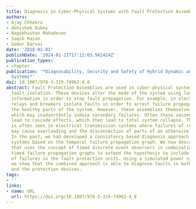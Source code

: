 ```yaml
---
title: Diagnosis in Cyber-Physical Systems with Fault Protection Assemblies
authors:
- Ajay Chhokra
- Abhishek Dubey
- Nagabhushan Mahadevan
- Saqib Hasan
- Gabor Karsai
date: '2018-01-01'
publishDate: '2024-01-21T17:12:03.562424Z'
publication_types:
- chapter
publication: '*Diagnosability, Security and Safety of Hybrid Dynamic and Cyber-Physical
  Systems*'
doi: 10.1007/978-3-319-74962-4_8
abstract: Fault Protection Assemblies are used in cyber-physical systems for automated
  fault-isolation. These devices alter the mode of the system using locally available
  information in order to stop fault propagation. For example, in electrical networks
  relays and breakers isolate faults in order to arrest failure propagation and protect
  the healthy parts of the system. However, these assemblies themselves can have faults,
  which may inadvertently induce secondary failures. Often these secondary failures
  lead to cascade effects, which then lead to total system collapse. This behavior
  is often seen in electrical transmission systems where failures of relays and breakers
  may cause overloading and the disconnection of parts of an otherwise healthy system.
  In the past, we had developed a consistency based diagnosis approach for physical
  systems based on the temporal failure propagation graph. We now describe an extension
  that uses the concept of timed discrete event observers in combination with the
  timed failure propagation graphs to extend the hypothesis to include the possibility
  of failures in the fault protection units. Using a simulated power system case study,
  we show that the combined approach is able to diagnose faults in both the plant
  and the protection devices.
tags:
- ''
links:
- name: URL
  url: https://doi.org/10.1007/978-3-319-74962-4_8
---
```

